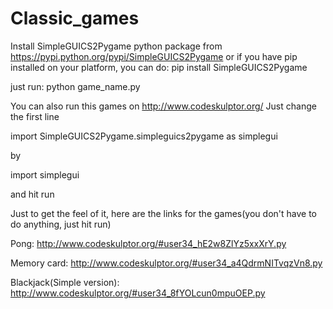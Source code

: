 Classic_games
=============

Install SimpleGUICS2Pygame python package from https://pypi.python.org/pypi/SimpleGUICS2Pygame
or if you have pip installed on your platform, you can do:
	pip install SimpleGUICS2Pygame

just run:
python game_name.py



You can also run this games on http://www.codeskulptor.org/
Just change the first line

import SimpleGUICS2Pygame.simpleguics2pygame as simplegui

by 

import simplegui

and hit run

Just to get the feel of it, here are the links for the games(you don't have to do anything, just hit run)

Pong:
http://www.codeskulptor.org/#user34_hE2w8ZlYz5xxXrY.py

Memory card:
http://www.codeskulptor.org/#user34_a4QdrmNITvqzVn8.py

Blackjack(Simple version):
http://www.codeskulptor.org/#user34_8fYOLcun0mpuOEP.py
